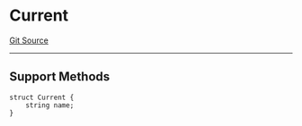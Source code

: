 # Current
[Git Source](https://github.com/metacontract/mc/blob/df7a49283d8212c99bebd64a186325e91d34c075/resources/devkit/api-reference/registry/context/Current.sol)

---------------------
Support Methods
-----------------------


```solidity
struct Current {
    string name;
}
```

